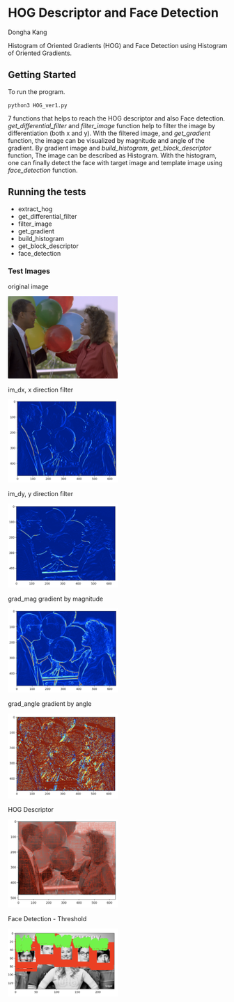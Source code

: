 # HOG Descriptor and Face Detection

Dongha Kang


Histogram of Oriented Gradients (HOG) and Face Detection using Histogram of Oriented Gradients.

## Getting Started

To run the program.

```
python3 HOG_ver1.py
```

7 functions that helps to reach the HOG descriptor and also Face detection.
*get_differential_filter* and *filter_image* function help to filter the image by differentiation (both x and y).
With the filtered image, and *get_gradient* function, the image can be visualized by magnitude and angle of the gradient.
By gradient image and *build_histogram*, *get_block_descriptor* function, The image can be described as
Histogram. With the histogram, one can finally detect the face with target image and template image using *face_detection* function.


## Running the tests

* extract_hog
* get_differential_filter
* filter_image
* get_gradient
* build_histogram
* get_block_descriptor
* face_detection

### Test Images

original image

<img src="./img/original.png" width="50%" height="50%">

im_dx, x direction filter

<img src="./img/im_dx.png" width="50%" height="50%">

im_dy, y direction filter

<img src="./img/im_dy.png" width="50%" height="50%">

grad_mag gradient by magnitude

<img src="./img/grad_mag.png" width="50%" height="50%">

grad_angle gradient by angle

<img src="./img/grad_angle.png" width="50%" height="50%">

HOG Descriptor

<img src="./img/HOG.png" width="50%" height="50%">


Face Detection - Threshold

<img src="./img/threshold.png" width="50%" height="50%">
